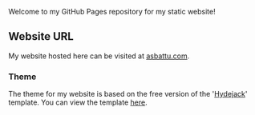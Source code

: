 Welcome to my GitHub Pages repository for my static website!
## Website URL

My website hosted here can be visited at [asbattu.com](https://www.asbattu.com/).
### Theme

The theme for my website is based on the free version of the '[Hydejack](https://hydejack.com/)' template. You can view the template [here](https://hydejack.com/).

